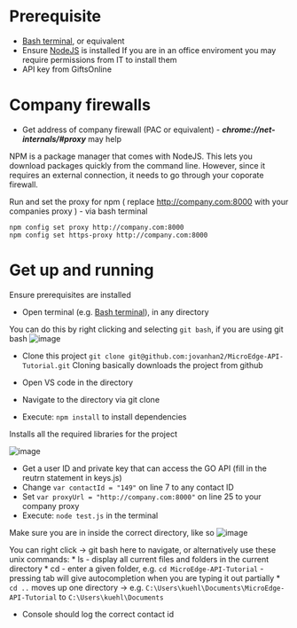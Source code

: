 # Prerequisite
* [Bash terminal](https://gitforwindows.org/), or equivalent 
* Ensure [NodeJS](https://nodejs.org/en/) is installed
If you are in an office enviroment you may require permissions from IT to install them
* API key from GiftsOnline
# Company firewalls
* Get address of company firewall (PAC or equivalent) - ***chrome://net-internals/#proxy*** may help

NPM is a package manager that comes with NodeJS. This lets you download packages quickly from the command line. However, since it requires an external connection, it needs to go through your coporate firewall.

Run and set the proxy for npm  ( replace http://company.com:8000 with your companies proxy ) - via bash terminal
```
npm config set proxy http://company.com:8000
npm config set https-proxy http://company.com:8000
```
# Get up and running
Ensure prerequisites are installed
- Open terminal (e.g. [Bash terminal](https://gitforwindows.org/)), in any directory

You can do this by right clicking and selecting `git bash`, if you are using git bash
![image](https://user-images.githubusercontent.com/2521843/43067963-eb9a134c-8e60-11e8-8778-919911c97b48.png)


- Clone this project `git clone git@github.com:jovanhan2/MicroEdge-API-Tutorial.git`
Cloning basically downloads the project from github

- Open VS code in the directory
- Navigate to the directory via git clone 
- Execute: `npm install` to install dependencies

Installs all the required libraries for the project

![image](https://user-images.githubusercontent.com/2521843/43068165-92859dde-8e61-11e8-946c-abbb7a2c7f61.png)


- Get a user ID and private key that can access the GO API (fill in the reutrn statement in keys.js)
- Change ```var contactId = "149"``` on line 7 to any contact ID
- Set ```var proxyUrl = "http://company.com:8000"``` on line 25 to your company proxy 
- Execute: `node test.js` in the terminal 

Make sure you are in inside the correct directory, like so 
![image](https://user-images.githubusercontent.com/2521843/43067874-a7b71594-8e60-11e8-8448-b148d3f6103b.png)

You can right click -> git bash here to navigate, or alternatively use these unix commands:
    * ls - display all current files and folders in the current directory
    * cd - enter a given folder, e.g. `cd MicroEdge-API-Tutorial` - pressing tab will give autocompletion when you are typing it out partially
    * `cd ..` moves up one directory -> e.g. `C:\Users\kuehl\Documents\MicroEdge-API-Tutorial` to `C:\Users\kuehl\Documents`


- Console should log the correct contact id


